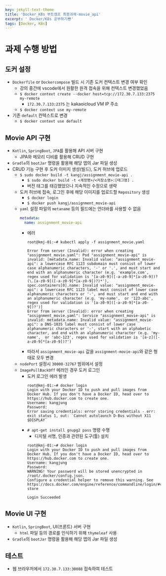 ```yaml
---
key: jekyll-text-theme
title: 'Docker_K8s 부트캠프 최종과제-movie_api'
excerpt: ' Docker/K8s 공부하기😎'
tags: [Docker, K8s]
---
```


# 과제 수행 방법

## 도커 설정
* `Dockerfile` or `Dockercompose` 빌드 시 기존 도커 컨텍스트 변경 여부 확인
  * 강의 중간에 vscode에서 원활한 원격 접속을 위해 컨텍스트 변경했었음
  * `$ docker context create --docker host=tcp://172.30.7.133:2375 my-remote`
    * `172.30.7.133:2375` 는 kakaoicloud VM IP 주소
  * `$ docker context use my-remote`
* 기존 `default` 컨텍스트로 변경
  * `$ docker context use default`

## Movie API 구현
* `Kotlin`, `SpringBoot`, `JPA`를 활용해 API 서버 구현
  * JPA와 메모리 디비를 활용해 CRUD 구현
* `Gradle`의 `bootJar` 명령을 활용해 해당 앱의 Jar 파일 생성
* CRUD 기능 구현 후 도커 이미지 생성(빌드), 도커 허브에 업로드
  * `$ sudo docker build -t kangj/assignment_movie-api .`
    * `$ sudo docker build -t <계정명>/<저장소명>:[태그명] .`
    * 버전 태그를 태깅했었으나 지속적인 수정으로 생략
  * 도커 허브에 접속, 로그인 후에 해당 이미지를 업로드할 `Repository` 생성
    * `$ docker login`
    * `$ docker push kangj/assignment_movie-api`
  * `yaml` 설정 파일의 `metaname` 등의 필드에는 언더바를 사용할 수 없음
    ~~~yaml
    metadata:
      name: assignment_movie-api
    ~~~
    * 에러
        ~~~console
        root@kmj-01:~# kubectl apply -f assignment_movie.yaml
        
        Error from server (Invalid): error when creating "assignment_movie.yaml": Pod "assignment_movie-api" is invalid: [metadata.name: Invalid value: "assignment_movie-api": a lowercase RFC 1123 subdomain must consist of lower case alphanumeric characters, '-' or '.', and must start and end with an alphanumeric character (e.g. 'example.com', regex used for validation is '[a-z0-9]([-a-z0-9]*[a-z0-9])?(\.[a-z0-9]([-a-z0-9]*[a-z0-9])?)*'), spec.containers[0].name: Invalid value: "assignment_movie-api": a lowercase RFC 1123 label must consist of lower case alphanumeric characters or '-', and must start and end with an alphanumeric character (e.g. 'my-name',  or '123-abc', regex used for validation is '[a-z0-9]([-a-z0-9]*[a-z0-9])?')]
        Error from server (Invalid): error when creating "assignment_movie.yaml": Service "assignment_movie-api" is invalid: metadata.name: Invalid value: "assignment_movie-api": a DNS-1035 label must consist of lower case alphanumeric characters or '-', start with an alphabetic character, and end with an alphanumeric character (e.g. 'my-name',  or 'abc-123', regex used for validation is '[a-z]([-a-z0-9]*[a-z0-9])?')
        ~~~
    * 따라서 `assignment_movie-api` 값을 `assignment-movie-api`와 같은 형태로 모두 변경
  * `nodePort` 설정시 `30000-32767` 범위에서 설정
  * `ImagePullBackOff` 에러인 경우 도커 로그인
    * 도커 로그인 에러 발생
      ~~~console
      root@kmj-01:~# docker login
      Login with your Docker ID to push and pull images from Docker Hub. If you don't have a Docker ID, head over to https://hub.docker.com to create one.
      Username: kangjung
      Password:
      Error saving credentials: error storing credentials - err: exit status 1, out: `Cannot autolaunch D-Bus without X11 $DISPLAY`
      ~~~
    * `# apt-get install gnupg2 pass` 명령 수행
      * 디지털 서명, 인증과 관련된 도구(툴) 설치
      ~~~console
      root@kmj-01:~# docker login
      Login with your Docker ID to push and pull images from Docker Hub. If you don't have a Docker ID, head over to https://hub.docker.com to create one.
      Username: kangjung
      Password:
      WARNING! Your password will be stored unencrypted in /root/.docker/config.json.
      Configure a credential helper to remove this warning. See
      https://docs.docker.com/engine/reference/commandline/login/#credentials-store
      
      Login Succeeded
      ~~~

## Movie UI 구현
* `Kotlin`, `SpringBoot`, UI(프론트) 서버 구현
  * `html` 파일 등의 경로를 인식하기 위해 `thymeleaf` 사용
* `Gradle`의 `bootJar` 명령을 활용해 해당 앱의 Jar 파일 생성

## 테스트
* 웹 브라우저에서 `172.30.7.133:30088` 접속하여 테스트